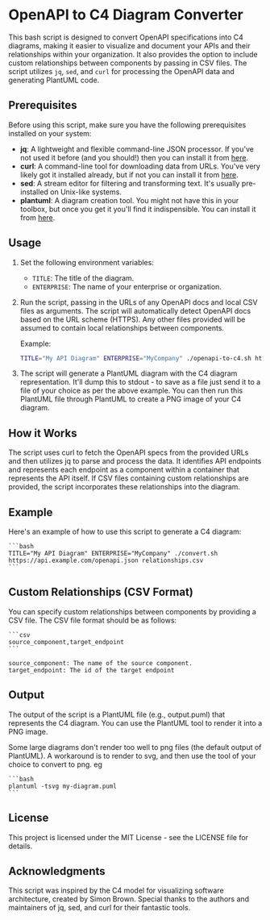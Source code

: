# OpenAPI to C4 Diagram Converter

This bash script is designed to convert OpenAPI specifications into C4 diagrams, making it easier to visualize and document your APIs and their relationships within your organization. It also provides the option to include custom relationships between components by passing in CSV files. The script utilizes `jq`, `sed`, and `curl` for processing the OpenAPI data and generating PlantUML code.

## Prerequisites

Before using this script, make sure you have the following prerequisites installed on your system:

- **jq**: A lightweight and flexible command-line JSON processor. If you've not used it before (and you should!) then you can install it from [here](https://stedolan.github.io/jq/).
- **curl**: A command-line tool for downloading data from URLs. You've very likely got it installed already, but if not you can install it from [here](https://curl.se/download.html).
- **sed**: A stream editor for filtering and transforming text. It's usually pre-installed on Unix-like systems.
- **plantuml**: A diagram creation tool. You might not have this in your toolbox, but once you get it you'll find it indispensible. You can install it from [here](https://plantuml.com/).

## Usage

1. Set the following environment variables:

   - `TITLE`: The title of the diagram.
   - `ENTERPRISE`: The name of your enterprise or organization.

2. Run the script, passing in the URLs of any OpenAPI docs and local CSV files as arguments. The script will automatically detect OpenAPI docs based on the URL scheme (HTTPS). Any other files provided will be assumed to contain local relationships between components.

   Example:
   ```bash
   TITLE="My API Diagram" ENTERPRISE="MyCompany" ./openapi-to-c4.sh https://api.example.com/openapi.json relationships.csv > my-diagram.puml
   ```

3. The script will generate a PlantUML diagram with the C4 diagram representation. It'll dump this to stdout - to save as a file just send it to a file of your choice as per the above example. You can then run this PlantUML file through PlantUML to create a PNG image of your C4 diagram.

## How it Works

The script uses curl to fetch the OpenAPI specs from the provided URLs and then utilizes jq to parse and process the data.
It identifies API endpoints and represents each endpoint as a component within a container that represents the API itself.
If CSV files containing custom relationships are provided, the script incorporates these relationships into the diagram.

## Example

Here's an example of how to use this script to generate a C4 diagram:

    ```bash
    TITLE="My API Diagram" ENTERPRISE="MyCompany" ./convert.sh https://api.example.com/openapi.json relationships.csv
    ```

## Custom Relationships (CSV Format)

You can specify custom relationships between components by providing a CSV file. The CSV file format should be as follows:

    ```csv
    source_component,target_endpoint
    ```

    source_component: The name of the source component.
    target_endpoint: The id of the target endpoint

## Output

The output of the script is a PlantUML file (e.g., output.puml) that represents the C4 diagram. You can use the PlantUML tool to render it into a PNG image.

Some large diagrams don't render too well to png files (the default output of PlantUML). A workaround is to render to svg, and then use the tool of your choice to convert to png. eg

    ```bash
    plantuml -tsvg my-diagram.puml
    ```

## License

This project is licensed under the MIT License - see the LICENSE file for details.

## Acknowledgments

This script was inspired by the C4 model for visualizing software architecture, created by Simon Brown.
Special thanks to the authors and maintainers of jq, sed, and curl for their fantastic tools.
